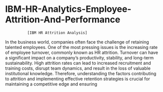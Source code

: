 # IBM-HR-Analytics-Employee-Attrition-And-Performance
              [IBM HR Attrition Analysis]


In the business world, companies often face the challenge of retaining talented employees. One of the most
pressing issues is the increasing rate of employee turnover, commonly known as HR attrition. Turnover can have
a significant impact on a company’s productivity, stability, and long-term sustainability. High attrition rates can lead
to increased recruitment and training costs, disrupt team dynamics, and result in the loss of valuable institutional
knowledge. Therefore, understanding the factors contributing to attrition and implementing effective retention
strategies is crucial for maintaining a competitive edge and ensuring
